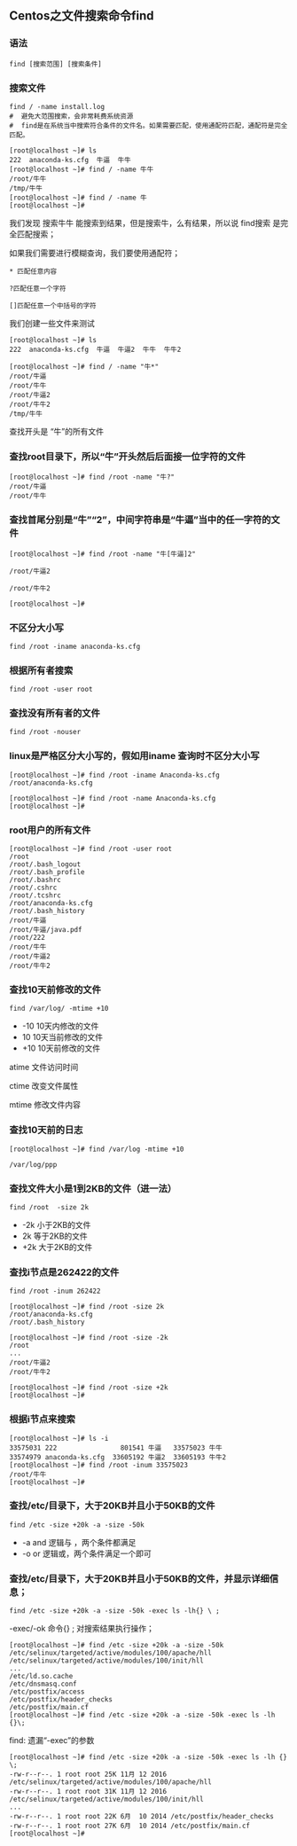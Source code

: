 ## Centos之文件搜索命令find ##


### 语法 ###
```shell
find [搜索范围] [搜索条件]
```

### 搜索文件 ###

```shell
find / -name install.log
#  避免大范围搜索，会非常耗费系统资源
#  find是在系统当中搜索符合条件的文件名。如果需要匹配，使用通配符匹配，通配符是完全匹配。
```

```shell
[root@localhost ~]# ls
222  anaconda-ks.cfg  牛逼  牛牛
[root@localhost ~]# find / -name 牛牛
/root/牛牛
/tmp/牛牛
[root@localhost ~]# find / -name 牛
[root@localhost ~]# 
```


我们发现 搜索牛牛 能搜索到结果，但是搜索牛，么有结果，所以说 find搜索 是完全匹配搜索；

 
如果我们需要进行模糊查询，我们要使用通配符；



```shell
* 匹配任意内容  

?匹配任意一个字符 

[]匹配任意一个中括号的字符
```

我们创建一些文件来测试

```shell
[root@localhost ~]# ls
222  anaconda-ks.cfg  牛逼  牛逼2  牛牛  牛牛2

[root@localhost ~]# find / -name "牛*"
/root/牛逼
/root/牛牛
/root/牛逼2
/root/牛牛2
/tmp/牛牛
``` 
查找开头是 “牛”的所有文件

### 查找root目录下，所以“牛”开头然后后面接一位字符的文件 ###
```shell
[root@localhost ~]# find /root -name "牛?"
/root/牛逼
/root/牛牛
``` 

### 查找首尾分别是“牛”“2”，中间字符串是“牛逼”当中的任一字符的文件 ###
```shell
[root@localhost ~]# find /root -name "牛[牛逼]2"

/root/牛逼2

/root/牛牛2

[root@localhost ~]# 
``` 

### 不区分大小写 ###
```shell
find /root -iname anaconda-ks.cfg
``` 

### 根据所有者搜索 ###

```shell
find /root -user root
```

### 查找没有所有者的文件 ###

```shell
find /root -nouser
```



### linux是严格区分大小写的，假如用iname 查询时不区分大小写 ###

```shell
[root@localhost ~]# find /root -iname Anaconda-ks.cfg
/root/anaconda-ks.cfg

[root@localhost ~]# find /root -name Anaconda-ks.cfg
[root@localhost ~]# 
``` 




### root用户的所有文件 ###

```shell
[root@localhost ~]# find /root -user root
/root
/root/.bash_logout
/root/.bash_profile
/root/.bashrc
/root/.cshrc
/root/.tcshrc
/root/anaconda-ks.cfg
/root/.bash_history
/root/牛逼
/root/牛逼/java.pdf
/root/222
/root/牛牛
/root/牛逼2
/root/牛牛2
``` 





### 查找10天前修改的文件 ###
```shell
find /var/log/ -mtime +10
``` 
 

- -10 10天内修改的文件
- 10 10天当前修改的文件
- +10 10天前修改的文件

 

atime 文件访问时间

ctime 改变文件属性

mtime 修改文件内容

### 查找10天前的日志 ###
```shell
[root@localhost ~]# find /var/log -mtime +10

/var/log/ppp
``` 





### 查找文件大小是1到2KB的文件（进一法） ###
```shell
find /root  -size 2k
``` 

- -2k 小于2KB的文件
- 2k 等于2KB的文件
- +2k 大于2KB的文件

### 查找i节点是262422的文件 ###
```shell
find /root -inum 262422
``` 

```shell
[root@localhost ~]# find /root -size 2k
/root/anaconda-ks.cfg
/root/.bash_history

[root@localhost ~]# find /root -size -2k
/root
...
/root/牛逼2
/root/牛牛2

[root@localhost ~]# find /root -size +2k
[root@localhost ~]# 
``` 



 ### 根据i节点来搜索 ###
```shell
[root@localhost ~]# ls -i
33575031 222                801541 牛逼   33575023 牛牛
33574979 anaconda-ks.cfg  33605192 牛逼2  33605193 牛牛2
[root@localhost ~]# find /root -inum 33575023
/root/牛牛
[root@localhost ~]# 
```


 
### 查找/etc/目录下，大于20KB并且小于50KB的文件 ###
```shell
find /etc -size +20k -a -size -50k
```

- -a and 逻辑与 ，两个条件都满足
- -o or 逻辑或，两个条件满足一个即可

### 查找/etc/目录下，大于20KB并且小于50KB的文件，并显示详细信息； ### 

```shell
find /etc -size +20k -a -size -50k -exec ls -lh{} \ ;
```

-exec/-ok 命令{} \; 对搜索结果执行操作；

```shell
[root@localhost ~]# find /etc -size +20k -a -size -50k
/etc/selinux/targeted/active/modules/100/apache/hll
/etc/selinux/targeted/active/modules/100/init/hll
...
/etc/ld.so.cache
/etc/dnsmasq.conf
/etc/postfix/access
/etc/postfix/header_checks
/etc/postfix/main.cf
[root@localhost ~]# find /etc -size +20k -a -size -50k -exec ls -lh {}\;
```
find: 遗漏“-exec”的参数

```shell
[root@localhost ~]# find /etc -size +20k -a -size -50k -exec ls -lh {} \;
-rw-r--r--. 1 root root 25K 11月 12 2016 /etc/selinux/targeted/active/modules/100/apache/hll
-rw-r--r--. 1 root root 31K 11月 12 2016 /etc/selinux/targeted/active/modules/100/init/hll
...
-rw-r--r--. 1 root root 22K 6月  10 2014 /etc/postfix/header_checks
-rw-r--r--. 1 root root 27K 6月  10 2014 /etc/postfix/main.cf
[root@localhost ~]# 
```